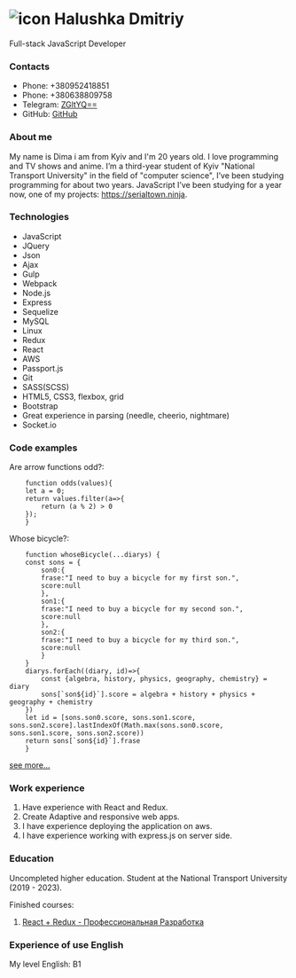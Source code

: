 # ![icon](https://img.icons8.com/doodle/96/000000/walter-white.png) Halushka Dmitriy
Full-stack JavaScript Developer
### Contacts
* Phone: +380952418851
* Phone: +380638809758
* Telegram: [ZGltYQ==](https://t.me/ZGltYQ)
* GitHub: [GitHub](https://github.com/ZGltYQ)

### About me
My name is Dima i am from Kyiv and I'm 20 years old.
I love programming and TV shows and anime.
I’m a third-year student of Kyiv "National Transport University" in the field of "computer science", I’ve been studying programming for about two years.
JavaScript I’ve been studying for a year now, one of my projects: https://serialtown.ninja.

### Technologies
* JavaScript
* JQuery
* Json
* Ajax
* Gulp
* Webpack
* Node.js
* Express
* Sequelize
* MySQL
* Linux
* Redux
* React
* AWS
* Passport.js
* Git
* SASS(SCSS)
* HTML5, CSS3, flexbox, grid
* Bootstrap
* Great experience in parsing (needle, cheerio, nightmare)
* Socket.io

### Code examples

Are arrow functions odd?:
```
    function odds(values){
    let a = 0;
    return values.filter(a=>{
        return (a % 2) > 0
    });
    }
```

Whose bicycle?:
```
    function whoseBicycle(...diarys) {
    const sons = {
        son0:{
        frase:"I need to buy a bicycle for my first son.",
        score:null
        },
        son1:{
        frase:"I need to buy a bicycle for my second son.",
        score:null
        },
        son2:{
        frase:"I need to buy a bicycle for my third son.",
        score:null
        }
    }
    diarys.forEach((diary, id)=>{
        const {algebra, history, physics, geography, chemistry} = diary
        sons[`son${id}`].score = algebra + history + physics + geography + chemistry
    })
    let id = [sons.son0.score, sons.son1.score, sons.son2.score].lastIndexOf(Math.max(sons.son0.score, sons.son1.score, sons.son2.score))
    return sons[`son${id}`].frase
    }
```
[see more...](https://www.codewars.com/users/ZGltYQ)

### Work experience
1. Have experience with React and Redux.
2. Create  Adaptive and responsive web apps.
3. I have experience deploying the application on aws.
4. I have experience working with express.js on server side.

### Education
Uncompleted higher education. Student at the National Transport University (2019 - 2023). 

Finished courses:
1. [React + Redux - Профессиональная Разработка](https://www.udemy.com/course/pro-react-redux)

### Experience of use English
My level English: B1